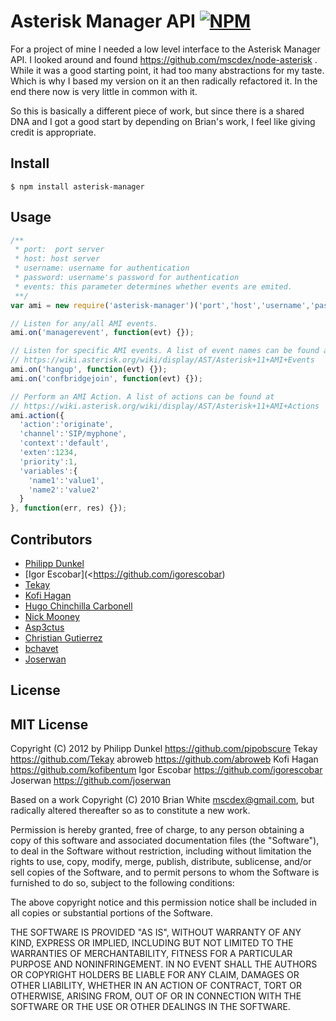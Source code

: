 # Asterisk Manager API [![NPM](https://nodei.co/npm/asterisk-manager.png)](https://nodei.co/npm/asterisk-manager/)

For a project of mine I needed a low level interface to the Asterisk Manager API. I looked around and found https://github.com/mscdex/node-asterisk . While it was a good starting point, it had too many abstractions for my taste. Which is why I based my version on it an then radically refactored it. In the end there now is very little in common with it.

So this is basically a different piece of work, but since there is a shared DNA and I got a good start by depending on Brian's work, I feel like giving credit is appropriate.

## Install

```
$ npm install asterisk-manager
```

## Usage
```javascript
/**
 * port:  port server
 * host: host server
 * username: username for authentication
 * password: username's password for authentication
 * events: this parameter determines whether events are emited.
 **/
var ami = new require('asterisk-manager')('port','host','username','password', true); 

// Listen for any/all AMI events.
ami.on('managerevent', function(evt) {});

// Listen for specific AMI events. A list of event names can be found at
// https://wiki.asterisk.org/wiki/display/AST/Asterisk+11+AMI+Events
ami.on('hangup', function(evt) {});
ami.on('confbridgejoin', function(evt) {});

// Perform an AMI Action. A list of actions can be found at
// https://wiki.asterisk.org/wiki/display/AST/Asterisk+11+AMI+Actions
ami.action({
  'action':'originate',
  'channel':'SIP/myphone',
  'context':'default',
  'exten':1234,
  'priority':1,
  'variables':{
    'name1':'value1',
    'name2':'value2'
  }
}, function(err, res) {});
```
## Contributors

 * [Philipp Dunkel](https://github.com/phidelta)
 * [Igor Escobar](<https://github.com/igorescobar)
 * [Tekay](https://github.com/Tekay)
 * [Kofi Hagan](https://github.com/kofibentum)
 * [Hugo Chinchilla Carbonell](https://github.com/hugochinchilla)
 * [Nick Mooney](https://github.com/Gnewt)
 * [Asp3ctus](https://github.com/Asp3ctus)
 * [Christian Gutierrez](https://github.com/chesstrian)
 * [bchavet](https://github.com/bchavet)
 * [Joserwan](https://github.com/joserwan)

## License

MIT License
-----------

Copyright (C) 2012 by
  Philipp Dunkel <https://github.com/pipobscure>
  Tekay <https://github.com/Tekay>
  abroweb <https://github.com/abroweb>
  Kofi Hagan <https://github.com/kofibentum>
  Igor Escobar <https://github.com/igorescobar>
  Joserwan https://github.com/joserwan

Based on a work Copyright (C) 2010 Brian White <mscdex@gmail.com>, but radically altered thereafter so as to constitute a new work.

Permission is hereby granted, free of charge, to any person obtaining a copy
of this software and associated documentation files (the "Software"), to deal
in the Software without restriction, including without limitation the rights
to use, copy, modify, merge, publish, distribute, sublicense, and/or sell
copies of the Software, and to permit persons to whom the Software is
furnished to do so, subject to the following conditions:

The above copyright notice and this permission notice shall be included in
all copies or substantial portions of the Software.

THE SOFTWARE IS PROVIDED "AS IS", WITHOUT WARRANTY OF ANY KIND, EXPRESS OR
IMPLIED, INCLUDING BUT NOT LIMITED TO THE WARRANTIES OF MERCHANTABILITY,
FITNESS FOR A PARTICULAR PURPOSE AND NONINFRINGEMENT. IN NO EVENT SHALL THE
AUTHORS OR COPYRIGHT HOLDERS BE LIABLE FOR ANY CLAIM, DAMAGES OR OTHER
LIABILITY, WHETHER IN AN ACTION OF CONTRACT, TORT OR OTHERWISE, ARISING FROM,
OUT OF OR IN CONNECTION WITH THE SOFTWARE OR THE USE OR OTHER DEALINGS IN
THE SOFTWARE.
